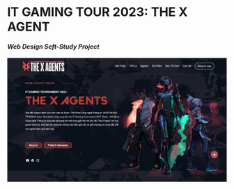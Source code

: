 # IT GAMING TOUR 2023: THE X AGENT
#### _Web Design Seft-Study Project_
![](res/img/web-ui.jpeg)
#

